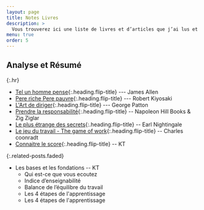 ```yaml
---
layout: page
title: Notes Livres
description: >
  Vous trouverez ici une liste de livres et d’articles que j’ai lus et les notes associés que j’ai prises. Ils sont censés être concis et mettre en évidence les élements les plus importants, selon moi, du livre. Mais, ils peuvent ne pas refléter ma propre opinion et pensée.
menu: true
order: 5
---
```


## Analyse et Résumé
{:.hr}

* [Tel un homme pense]{:.heading.flip-title} --- James Allen
* [Pere riche Pere pauvre]{:.heading.flip-title} --- Robert Kiyosaki
* [L'Art de diriger]{:.heading.flip-title} --- George Patton
* [Prendre la responsabilité]{:.heading.flip-title} -- Napoleon Hill Books & Zig Ziglar
* [Le plus étrange des secrets]{:.heading.flip-title} -- Earl Nightingale
* [Le jeu du travail - The game of work]{:.heading.flip-title} -- Charles coonradt
* [Connaitre le score]{:.heading.flip-title}  -- KT


{:.related-posts.faded}

* Les bases et les fondations -- KT
  * Qui est-ce que vous ecoutez
  * Indice d’enseignabilité
  * Balance de l’équilibre du travail
  * Les 4 étapes de l'apprentissage
  * Les 4 étapes de l'apprentissage

[Tel un homme pense]: telunhomme.md
[Pere riche Pere pauvre]: Pereriche.md
[L'Art de diriger]: artdediriger.md
[Prendre la responsabilité]: laresponsabilite.md
[Le plus étrange des secrets]: lpeds.md
[Le jeu du travail - The game of work]: gameofwork.md
[Connaitre le score]: lescore.md


